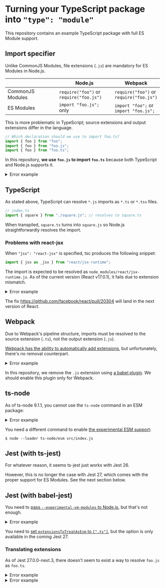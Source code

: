 # Turning your TypeScript package into `"type": "module"`

This repository contains an example TypeScript package with full ES Module support.

## Import specifier

Unlike CommonJS Modules, file extensions (`.js`) are mandatory for ES Modules in Node.js.

| | Node.js | Webpack |
|---|---|---|
| CommonJS Modules | `require("foo")` or <br> `require("foo.js")` | `require("foo")` or <br> `require("foo.js")` |
| ES Modules | `import "foo.js";` only | `import "foo";` or <br> `import "foo.js";` |

This is more problematic in TypeScript; source extensions and output extensions differ in the language.

```typescript
// Which declaration should we use to import foo.ts?
import { foo } from "foo";
import { foo } from "foo.js";
import { foo } from "foo.ts";
```

In this repository, **we use `foo.js` to import `foo.ts`** because both TypeScript and Node.js supports it.

<details><summary>Error example</summary>

```
# TypeScript's error for an attempt to import .ts files
src/index.ts:1:21 - error TS2691: An import path cannot end with a '.ts' extension. Consider importing './square' instead.

1 import { square } from "./square.ts";
                         ~~~~~~~~~~~~~


Found 1 error.
```

</details>

## TypeScript

As stated above, TypeScript can resolve `*.js` imports as `*.ts` or `*.tsx` files.

```typescript
// index.ts
import { square } from "./square.js"; // resolves to square.ts
```

When transpiled, `square.ts` turns into `square.js` so Node.js straightforwardly resolves the import.

### Problems with react-jsx

When `"jsx": "react-jsx"` is specified, tsc produces the following snippet:

```typescript
import { jsx as _jsx } from "react/jsx-runtime";
```

The import is expected to be resolved as `node_modules/react/jsx-runtime.js`. As of the current version (React v17.0.1), it fails due to extension mismatch.

<details><summary>Error example</summary>

```
internal/process/esm_loader.js:74
    internalBinding('errors').triggerUncaughtException(
                              ^

Error [ERR_MODULE_NOT_FOUND]: Cannot find module '$CWD/node_modules/react/jsx-runtime' imported from $CWD/dist-ts/App.js
Did you mean to import react/jsx-runtime.js?
    at finalizeResolution (internal/modules/esm/resolve.js:276:11)
    at moduleResolve (internal/modules/esm/resolve.js:699:10)
    at Loader.defaultResolve [as _resolve] (internal/modules/esm/resolve.js:810:11)
    at Loader.resolve (internal/modules/esm/loader.js:86:40)
    at Loader.getModuleJob (internal/modules/esm/loader.js:230:28)
    at ModuleWrap.<anonymous> (internal/modules/esm/module_job.js:56:40)
    at link (internal/modules/esm/module_job.js:55:36) {
  code: 'ERR_MODULE_NOT_FOUND'
}
```

</details>

The fix https://github.com/facebook/react/pull/20304 will land in the next version of React.

## Webpack

Due to Webpack's pipeline structure, imports must be resolved to the source extension (`.ts`), not the output extension (`.js`).

[Webpack has the ability to automatically add extensions](https://webpack.js.org/configuration/resolve/#resolveextensions), but unfortunately, there's no removal counterpart.

<details><summary>Error example</summary>

```
asset index.js 2.42 KiB [emitted] (name: index)
runtime modules 274 bytes 1 module
./index.ts 194 bytes [built] [code generated]

ERROR in ./index.ts 1:0-31
Module not found: Error: Can't resolve './square.js' in '$CWD/src'
resolve './square.js' in '$CWD/src'
  using description file: $CWD/package.json (relative path: ./src)
    using description file: $CWD/package.json (relative path: ./src/square.js)
      no extension
        $CWD/src/square.js doesn't exist
      .wasm
        $CWD/src/square.js.wasm doesn't exist
      .mjs
        $CWD/src/square.js.mjs doesn't exist
      .js
        $CWD/src/square.js.js doesn't exist
      .jsx
        $CWD/src/square.js.jsx doesn't exist
      .ts
        $CWD/src/square.js.ts doesn't exist
      .tsx
        $CWD/src/square.js.tsx doesn't exist
      .json
        $CWD/src/square.js.json doesn't exist
      as directory
        $CWD/src/square.js doesn't exist
```

</details>

In this repository, we remove the `.js` extension using [a babel plugin](https://www.npmjs.com/package/babel-plugin-replace-import-extension). We should enable this plugin only for Webpack.

## ts-node

As of ts-node 9.1.1, you cannot use the `ts-node` command in an ESM package:

<details><summary>Error example</summary>

```
TypeError [ERR_UNKNOWN_FILE_EXTENSION]: Unknown file extension ".ts" for $CWD/src/index.ts
    at Loader.defaultGetFormat [as _getFormat] (internal/modules/esm/get_format.js:71:15)
    at Loader.getFormat (internal/modules/esm/loader.js:102:42)
    at Loader.getModuleJob (internal/modules/esm/loader.js:231:31)
    at Loader.import (internal/modules/esm/loader.js:165:17)
    at Object.loadESM (internal/process/esm_loader.js:68:5)
```

</details>

You need a different command to enable [the experimental ESM support](https://github.com/TypeStrong/ts-node/issues/1007):

```
$ node --loader ts-node/esm src/index.js
```

## Jest (with ts-jest)

For whatever reason, it seems ts-jest just works with Jest 26.

However, this is no longer the case with Jest 27, which comes with the proper support for ES Modules. See the next section below.

## Jest (with babel-jest)

You need to [pass `--experimental-vm-modules` to Node.js](https://jestjs.io/docs/en/ecmascript-modules), but that's not enough.

<details><summary>Error example</summary>

```
$ node --experimental-vm-modules node_modules/.bin/jest --config=jest-babel.config.ts
(node:27619) ExperimentalWarning: VM Modules is an experimental feature. This feature could change at any time
(Use `node --trace-warnings ...` to show where the warning was created)
(node:27660) ExperimentalWarning: VM Modules is an experimental feature. This feature could change at any time
(Use `node --trace-warnings ...` to show where the warning was created)
(node:27654) ExperimentalWarning: VM Modules is an experimental feature. This feature could change at any time
(Use `node --trace-warnings ...` to show where the warning was created)
 FAIL  src/square.test.ts
  ● Test suite failed to run

    Jest encountered an unexpected token

    This usually means that you are trying to import a file which Jest cannot parse, e.g. it's not plain JavaScript.

    By default, if Jest sees a Babel config, it will use that to transform your files, ignoring "node_modules".

    Here's what you can do:
     • If you are trying to use ECMAScript Modules, see https://jestjs.io/docs/en/ecmascript-modules for how to enable it.
     • To have some of your "node_modules" files transformed, you can specify a custom "transformIgnorePatterns" in your config.
     • If you need a custom transformation specify a "transform" option in your config.
     • If you simply want to mock your non-JS modules (e.g. binary assets) you can stub them out with the "moduleNameMapper" config option.

    You'll find more details and examples of these config options in the docs:
    https://jestjs.io/docs/en/configuration.html

    Details:

    $CWD/src/square.test.ts:1
    ({"Object.<anonymous>":function(module,exports,require,__dirname,__filename,global,jest){import { square } from "./square";
                                                                                             ^^^^^^

    SyntaxError: Cannot use import statement outside a module

      at Runtime.createScriptFromCode (node_modules/jest-runtime/build/index.js:1350:14)

Test Suites: 1 failed, 1 total
Tests:       0 total
Snapshots:   0 total
Time:        0.803 s
Ran all test suites.
error Command failed with exit code 1.
```

</details>

You need to [set `extensionsToTreatAsEsm` to `[".ts"]`](https://github.com/facebook/jest/pull/10823), but the option is only available in the coming Jest 27.

### Translating extensions

As of Jest 27.0.0-next.3, there doesn't seem to exist a way to resolve `foo.js` as `foo.ts`.

<details><summary>Error example</summary>

```
(node:939) ExperimentalWarning: VM Modules is an experimental feature. This feature could change at any time
(Use `node --trace-warnings ...` to show where the warning was created)
 PASS  src/square.test.ts
 FAIL  src/square42.test.ts
  ● Test suite failed to run

    Error [ERR_VM_MODULE_LINKING_ERRORED]: Linking has already failed for the provided module

          at async Promise.all (index 0)

Test Suites: 1 failed, 1 passed, 2 total
Tests:       1 passed, 1 total
Snapshots:   0 total
Time:        0.286 s, estimated 1 s
Ran all test suites.
```

</details>

<details><summary>Error example</summary>

```
(node:1052) ExperimentalWarning: VM Modules is an experimental feature. This feature could change at any time
(Use `node --trace-warnings ...` to show where the warning was created)
 FAIL  src/square.test.ts
  ● Test suite failed to run

    Cannot find module './square.js' from 'square.test.ts'

      at Resolver.resolveModule (../node_modules/jest-resolve/build/index.js:311:11)

 FAIL  src/square42.test.ts
  ● Test suite failed to run

    Cannot find module './square42.js' from 'square42.test.ts'

      at Resolver.resolveModule (../node_modules/jest-resolve/build/index.js:311:11)

Test Suites: 2 failed, 2 total
Tests:       0 total
Snapshots:   0 total
Time:        0.288 s, estimated 1 s
Ran all test suites.
error Command failed with exit code 1.
```

</details>
